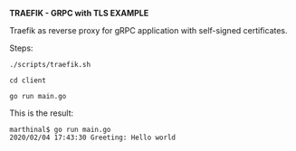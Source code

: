 __TRAEFIK - GRPC with TLS EXAMPLE__

Traefik as reverse proxy for gRPC application with self-signed certificates.

Steps:

```
./scripts/traefik.sh 

cd client

go run main.go
```

This is the result:

````
marthinal$ go run main.go 
2020/02/04 17:43:30 Greeting: Hello world
````